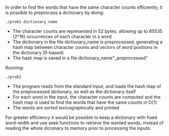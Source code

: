 In order to find the words that have the same character counts efficiently, it is possible to preprocess a dictionary by doing:

    ./prob2 dictionary_name

* The character counts are represented in 52 bytes, allowing up to 65535 (2^16) occurrences of each character in a word
* The dictionary in the file dictionary_name is preprocessed, generating a hash map between character counts and vectors of word positions in the dictionary (0-based)
* The hash map is saved in a file dictionary_name"_preprocessed"

Running:

    ./prob2
    
* The program reads from the standard input, and loads the hash map of the preprocessed dictionary, as well as the dictionary itself
* For each word in the input, the character counts are computed and the hash map is used to find the words that have the same counts in O(1)
* The words are sorted lexicographically and printed


For greater efficiency it would be possible to keep a dictionary with fixed
word-width and use seek functions to retrieve the wanted words, instead of
reading the whole dicionary to memory prior to processing the inputs. 

